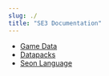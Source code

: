 ```yaml
---
slug: ./
title: "SE3 Documentation"
---
```


-   [Game Data](./GameData/)
-   [Datapacks](./DatapackInfo/)
-   [Seon Language](./SeonLanguage/)
